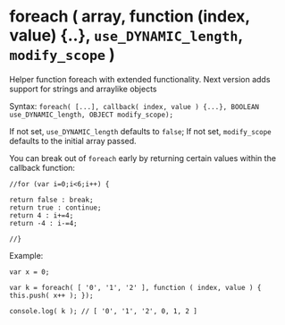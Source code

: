 # foreach ( array, function (index, value) {..}, `use_DYNAMIC_length`, `modify_scope` )
Helper function foreach with extended functionality.
Next version adds support for strings and arraylike objects

Syntax: `foreach( [...], callback( index, value ) {...}, BOOLEAN use_DYNAMIC_length, OBJECT modify_scope);`


If not set, `use_DYNAMIC_length` defaults to `false`;
If not set, `modify_scope` defaults to the initial array passed.

You can break out of `foreach` early by returning certain values within the callback function:

`//for (var i=0;i<6;i++) {`

    return false : break;
    return true : continue;
    return 4 : i+=4;
    return -4 : i-=4;

`//}`

Example:

`var x = 0;`

`var k = foreach( [ '0', '1', '2' ], function ( index, value ) {
    this.push( x++ );
});`

`console.log( k ); // [ '0', '1', '2', 0, 1, 2 ]`
